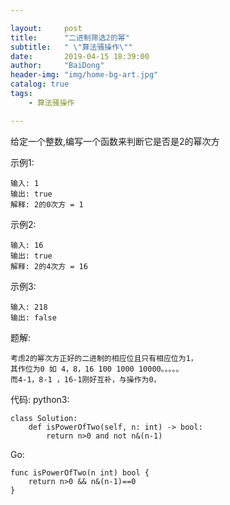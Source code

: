 ```yaml
---

layout:     post
title:      "二进制筛选2的幂"
subtitle:   " \"算法骚操作\""
date:       2019-04-15 18:39:00
author:     "BaiDong"
header-img: "img/home-bg-art.jpg"
catalog: true
tags:
    - 算法骚操作

---
```


给定一个整数,编写一个函数来判断它是否是2的幂次方

示例1:

    输入: 1
    输出: true
    解释: 2的0次方 = 1

示例2:

    输入: 16
    输出: true
    解释: 2的4次方 = 16

示例3:

    输入: 218
    输出: false

题解:

    考虑2的幂次方正好的二进制的相应位且只有相应位为1，
    其作位为0 如 4，8，16 100 1000 10000。。。。。
    而4-1，8-1 ，16-1刚好互补，与操作为0，

代码:
python3:

    class Solution:
        def isPowerOfTwo(self, n: int) -> bool:
            return n>0 and not n&(n-1)

Go:

    func isPowerOfTwo(n int) bool {
        return n>0 && n&(n-1)==0
    }


